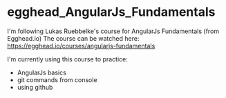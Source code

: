 # egghead_AngularJs_Fundamentals
I'm following Lukas Ruebbelke's course for AngularJs Fundamentals (from Egghead.io)
The course can be watched here: https://egghead.io/courses/angularjs-fundamentals

I'm currently using this course to practice:
- AngularJs basics
- git commands from console
- using github
